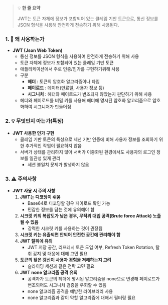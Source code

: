 > 💡 **한 줄 요약**
>
> JWT는 토큰 자체에 정보가 포함되어 있는 클레임 기반 토큰으로, 통신 정보를 JSON 형식을 사용해 안전하게 전송하기 위해 사용된다.

### 1. 🤔 왜 사용하는가

- **JWT (Json Web Token)**
  - 통신 정보를 JSON 형식을 사용하여 안전하게 전송하기 위해 사용
  - 토큰 자체에 정보가 포함되어 있는 클레임 기반 토큰
  - 애플리케이션에서 주로 인증/인가를 구현하기위해 사용
  - 구분
    - **헤더** : 토큰의 암호화 알고리즘이나 타입
    - **페이로드** : 데이터(만료일, 사용자 정보 등)
    - **시그니처** : 헤더와 페이로드가 변조되지 않았는지 판단하기 위해 사용
  - 헤더와 페이로드를 비밀 키를 사용해 헤더에 명시된 암호화 알고리즘으로 암호화하여 시그니처가 만들어짐

### 2. 💡 무엇인지 아는가(특징)

- **JWT 사용한 인가 구현**
  - 클레임 기반 토큰의 특성으로 세션 기반 인증에 비해 사용자 정보를 조회하기 위한 추가적인 작업이 필요하지 않음
  - 서버가 상태를 관리하지 않아 서버가 이중화된 환경에서도 사용자의 로그인 정보를 일관성 있게 관리
    - 세션 불일치 문제가 발생하지 않음

### 3. ⚠️ 주의사항

- **JWT 사용 시 주의 사항**
  1. **JWT는 디코딩이 쉬움**
     - Base64로 디코딩할 경우 페이로드 확인 가능
     - 민감한 정보를 담는 것에 유의해야 함
  2. **시크릿 키의 복잡도가 낮은 경우, 무작위 대입 공격(Brute force Attack) 노출 될 수 있음**
     - 강력한 시크릿 키를 사용하는 것이 권장됨
  3. **시크릿 키는 유출되면 안되어 안전한 공간에 관리해야 함**
  4. **JWT 탈취에 유의**
     - JWT 저장 공간, 리프레시 토큰 도입 여부, Refresh Token Rotation, 탈취 감지 및 대응에 대해 고민 필요
  5. **토큰의 잦은 갱신이 사용자 경험을 저해하는지 고려**
     - 슬라이딩 세션과 같은 전략 고민 필요
  6. **JWT none 알고리즘 공격 유의**
     - 공격자가 토큰의 헤더에 명시된 알고리즘을 none으로 변경해 페이로드가 변조되어도 시그니처 검증을 우회할 수 있음
     - none 알고리즘 공격을 예방한 라이브러리 사용
     - none 알고리즘과 같이 약할 알고리즘에 대해서 필터링 필요
